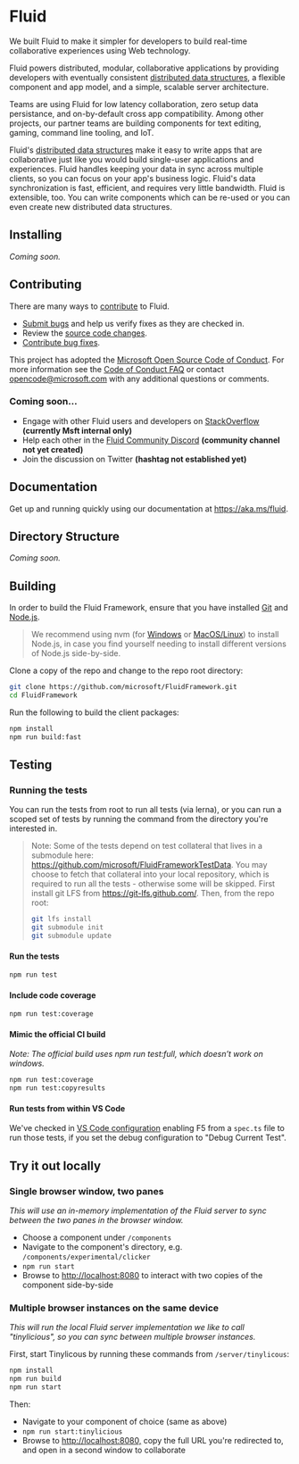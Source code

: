 # Fluid

We built Fluid to make it simpler for developers to build real-time collaborative experiences using Web technology.

Fluid powers distributed, modular, collaborative applications by providing developers with eventually consistent [distributed
data structures](./docs/guide/dds.md), a flexible component and app model, and a simple, scalable server architecture.

Teams are using Fluid for low latency collaboration, zero setup data persistance, and on-by-default cross app
compatibility. Among other projects, our partner teams are building components for text editing, gaming, command line
tooling, and IoT.

Fluid's [distributed data structures](./guide/dds.md) make it easy to write apps that are collaborative just like you
would build single-user applications and experiences. Fluid handles keeping your data in sync across multiple clients,
so you can focus on your app's business logic. Fluid's data synchronization is fast, efficient, and requires very little
bandwidth. Fluid is extensible, too. You can write components which can be re-used or you can even create new
distributed data structures.

## Installing

_Coming soon._

## Contributing

There are many ways to [contribute](https://github.com/microsoft/FluidFramework/blob/master/CONTRIBUTING.md) to Fluid.

* [Submit bugs](https://github.com/microsoft/FluidFramework/issues) and help us verify fixes as they are checked in.
* Review the [source code changes](https://github.com/microsoft/FluidFramework/pulls).
* [Contribute bug fixes](https://github.com/microsoft/FluidFramework/blob/master/CONTRIBUTING.md).

This project has adopted the [Microsoft Open Source Code of Conduct](https://opensource.microsoft.com/codeofconduct/). For more information see
the [Code of Conduct FAQ](https://opensource.microsoft.com/codeofconduct/faq/) or contact [opencode@microsoft.com](mailto:opencode@microsoft.com)
with any additional questions or comments.

### Coming soon...

* Engage with other Fluid users and developers on [StackOverflow](https://stackoverflow.microsoft.com/questions/tagged/fluid) **(currently Msft internal only)**
* Help each other in the [Fluid Community Discord]() **(community channel not yet created)**
* Join the discussion on Twitter **(hashtag not established yet)**

## Documentation

Get up and running quickly using our documentation at <https://aka.ms/fluid>.

## Directory Structure

_Coming soon._

## Building

In order to build the Fluid Framework, ensure that you have installed [Git](https://git-scm.com/downloads) and [Node.js](https://nodejs.org/).

> We recommend using nvm (for [Windows](https://github.com/coreybutler/nvm-windows) or [MacOS/Linux](https://github.com/nvm-sh/nvm)) to install Node.js, in case you find yourself needing to install different versions of Node.js side-by-side.

Clone a copy of the repo and change to the repo root directory:

```bash
git clone https://github.com/microsoft/FluidFramework.git
cd FluidFramework
```

Run the following to build the client packages:

```bash
npm install
npm run build:fast
```

## Testing

### Running the tests

You can run the tests from root to run all tests (via lerna), or you can run a scoped set of tests by running the command from the directory you're interested in.

> Note: Some of the tests depend on test collateral that lives in a submodule here: <https://github.com/microsoft/FluidFrameworkTestData>.  You may choose to fetch that collateral into your local repository, which is required to run all the tests - otherwise some will be skipped. First install git LFS from <https://git-lfs.github.com/>. Then, from the repo root:
>
>  ```bash
>  git lfs install
>  git submodule init
>  git submodule update
>  ```
>

#### Run the tests

```bash
npm run test
```

#### Include code coverage

```bash
npm run test:coverage
```

#### Mimic the official CI build

_Note: The official build uses npm run test:full, which doesn’t work on windows._

```bash
npm run test:coverage
npm run test:copyresults
```

#### Run tests from within VS Code

We've checked in [VS Code configuration](https://github.com/microsoft/FluidFramework/blob/master/.vscode/launch.json) enabling F5 from a `spec.ts` file to run those tests, if you set the debug configuration to "Debug Current Test".

## Try it out locally

### Single browser window, two panes

_This will use an in-memory implementation of the Fluid server to sync between the two panes in the browser window._

* Choose a component under `/components`
* Navigate to the component's directory, e.g. `/components/experimental/clicker`
* `npm run start`
* Browse to <http://localhost:8080> to interact with two copies of the component side-by-side

### Multiple browser instances on the same device

_This will run the local Fluid server implementation we like to call "tinylicious", so you can sync between multiple browser instances._

First, start Tinylicous by running these commands from `/server/tinylicous`:

```bash
npm install
npm run build
npm run start
```

Then:

* Navigate to your component of choice (same as above)
* `npm run start:tinylicious`
* Browse to <http://localhost:8080,> copy the full URL you're redirected to, and open in a second window to collaborate
